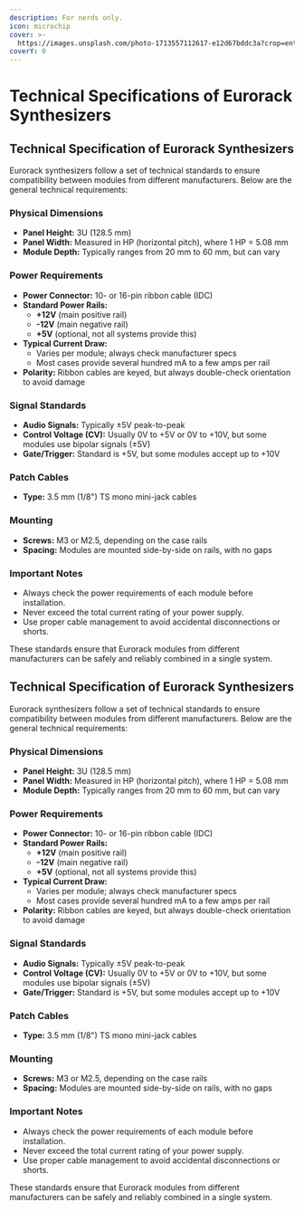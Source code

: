```yaml
---
description: For nerds only.
icon: microchip
cover: >-
  https://images.unsplash.com/photo-1713557112617-e12d67bddc3a?crop=entropy&cs=srgb&fm=jpg&ixid=M3wxOTcwMjR8MHwxfHNlYXJjaHwzfHxlbGVjdHJvbmljJTIwZGlhZ3JhbXxlbnwwfHx8fDE3NDMyNTQ2OTJ8MA&ixlib=rb-4.0.3&q=85
coverY: 0
---
```


# Technical Specifications of Eurorack Synthesizers

## Technical Specification of Eurorack Synthesizers

Eurorack synthesizers follow a set of technical standards to ensure compatibility between modules from different manufacturers. Below are the general technical requirements:

### Physical Dimensions

* **Panel Height:** 3U (128.5 mm)
* **Panel Width:** Measured in HP (horizontal pitch), where 1 HP = 5.08 mm
* **Module Depth:** Typically ranges from 20 mm to 60 mm, but can vary

### Power Requirements

* **Power Connector:** 10- or 16-pin ribbon cable (IDC)
* **Standard Power Rails:**
  * **+12V** (main positive rail)
  * **-12V** (main negative rail)
  * **+5V** (optional, not all systems provide this)
* **Typical Current Draw:**
  * Varies per module; always check manufacturer specs
  * Most cases provide several hundred mA to a few amps per rail
* **Polarity:** Ribbon cables are keyed, but always double-check orientation to avoid damage

### Signal Standards

* **Audio Signals:** Typically ±5V peak-to-peak
* **Control Voltage (CV):** Usually 0V to +5V or 0V to +10V, but some modules use bipolar signals (±5V)
* **Gate/Trigger:** Standard is +5V, but some modules accept up to +10V

### Patch Cables

* **Type:** 3.5 mm (1/8") TS mono mini-jack cables

### Mounting

* **Screws:** M3 or M2.5, depending on the case rails
* **Spacing:** Modules are mounted side-by-side on rails, with no gaps

### Important Notes

* Always check the power requirements of each module before installation.
* Never exceed the total current rating of your power supply.
* Use proper cable management to avoid accidental disconnections or shorts.

These standards ensure that Eurorack modules from different manufacturers can be safely and reliably combined in a single system.

## Technical Specification of Eurorack Synthesizers

Eurorack synthesizers follow a set of technical standards to ensure compatibility between modules from different manufacturers. Below are the general technical requirements:

### Physical Dimensions

* **Panel Height:** 3U (128.5 mm)
* **Panel Width:** Measured in HP (horizontal pitch), where 1 HP = 5.08 mm
* **Module Depth:** Typically ranges from 20 mm to 60 mm, but can vary

### Power Requirements

* **Power Connector:** 10- or 16-pin ribbon cable (IDC)
* **Standard Power Rails:**
  * **+12V** (main positive rail)
  * **-12V** (main negative rail)
  * **+5V** (optional, not all systems provide this)
* **Typical Current Draw:**
  * Varies per module; always check manufacturer specs
  * Most cases provide several hundred mA to a few amps per rail
* **Polarity:** Ribbon cables are keyed, but always double-check orientation to avoid damage

### Signal Standards

* **Audio Signals:** Typically ±5V peak-to-peak
* **Control Voltage (CV):** Usually 0V to +5V or 0V to +10V, but some modules use bipolar signals (±5V)
* **Gate/Trigger:** Standard is +5V, but some modules accept up to +10V

### Patch Cables

* **Type:** 3.5 mm (1/8") TS mono mini-jack cables

### Mounting

* **Screws:** M3 or M2.5, depending on the case rails
* **Spacing:** Modules are mounted side-by-side on rails, with no gaps

### Important Notes

* Always check the power requirements of each module before installation.
* Never exceed the total current rating of your power supply.
* Use proper cable management to avoid accidental disconnections or shorts.

These standards ensure that Eurorack modules from different manufacturers can be safely and reliably combined in a single system.
